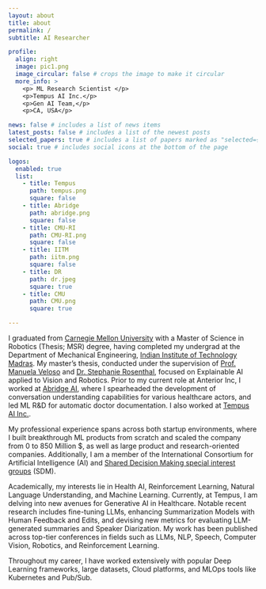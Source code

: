 ```yaml
---
layout: about
title: about
permalink: /
subtitle: AI Researcher

profile:
  align: right
  image: pic1.png
  image_circular: false # crops the image to make it circular
  more_info: >
    <p> ML Research Scientist </p>
    <p>Tempus AI Inc.</p>
    <p>Gen AI Team,</p>
    <p>CA, USA</p>

news: false # includes a list of news items
latest_posts: false # includes a list of the newest posts
selected_papers: true # includes a list of papers marked as "selected={true}"
social: true # includes social icons at the bottom of the page

logos:
  enabled: true
  list:
    - title: Tempus
      path: tempus.png
      square: false
    - title: Abridge
      path: abridge.png
      square: false
    - title: CMU-RI
      path: CMU-RI.png
      square: false
    - title: IITM
      path: iitm.png
      square: false
    - title: DR
      path: dr.jpeg
      square: true
    - title: CMU
      path: CMU.png
      square: true

---
```


I graduated from [Carnegie Mellon University](https://www.cmu.edu/) with a Master of Science in Robotics (Thesis; MSR) degree, having completed my undergrad at the Department of Mechanical Engineering, [Indian Institute of Technology Madras](https://en.wikipedia.org/wiki/IIT_Madras). My master’s thesis, conducted under the supervision of [Prof. Manuela Veloso](https://www.cs.cmu.edu/~mmv/) and [Dr. Stephanie Rosenthal](http://www.rosenthalphd.com/), focused on Explainable AI applied to Vision and Robotics. Prior to my current role at Anterior Inc, I worked at [Abridge AI](https://abridge.com/), where I spearheaded the development of conversation understanding capabilities for various healthcare actors, and led ML R&D for automatic doctor documentation. I also worked at [Tempus AI Inc.](https://www.tempus.com/).

My professional experience spans across both startup environments, where I built breakthrough ML products from scratch and scaled the company from 0 to 850 Million $, as well as large product and research-oriented companies. Additionally, I am a member of the International Consortium for Artificial Intelligence (AI) and [Shared Decision Making  special interest groups](https://www.isdmsociety.org/special-interest-groups-icai/) (SDM).

Academically, my interests lie in Health AI, Reinforcement Learning, Natural Language Understanding, and Machine Learning. Currently, at Tempus, I am delving into new avenues for Generative AI in Healthcare. Notable recent research includes fine-tuning LLMs, enhancing Summarization Models with Human Feedback and Edits, and devising new metrics for evaluating LLM-generated summaries and Speaker Diarization. My work has been published across top-tier conferences in fields such as LLMs, NLP, Speech, Computer Vision, Robotics, and Reinforcement Learning.

Throughout my career, I have worked extensively with popular Deep Learning frameworks, large datasets, Cloud platforms, and MLOps tools like Kubernetes and Pub/Sub.
